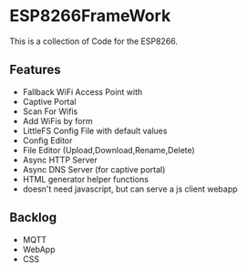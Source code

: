 # ESP8266FrameWork
This is a collection of Code for the ESP8266.
## Features
- Fallback WiFi Access Point with
- Captive Portal
- Scan For Wifis
- Add WiFis by form
- LittleFS Config File with default values
- Config Editor
- File Editor (Upload,Download,Rename,Delete)
- Async HTTP Server
- Async DNS Server (for captive portal)
- HTML generator helper functions
- doesn't need javascript, but can serve a js client webapp
## Backlog
- MQTT
- WebApp
- CSS
